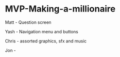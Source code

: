 # MVP-Making-a-millionaire

Matt - Question screen

Yash - Navigation menu and buttons

Chris - assorted graphics, sfx and music

Jon - 
